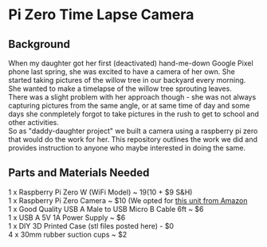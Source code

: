 # Pi Zero Time Lapse Camera 
## Background 
When my daughter got her first (deactivated) hand-me-down Google Pixel phone last spring, she was excited to have a camera of her own. She started taking pictures of the willow tree in our backyard every morning. She wanted to make a timelapse of the willow tree sprouting leaves.  
There was a slight problem with her approach though - she was not always capturing pictures from the same angle, or at same time of day and some days she conmpletely forgot to take pictures in the rush to get to school and other activities.  
So as "daddy-daughter project" we built a camera using a raspberry pi zero that would do the work for her. This repository outlines the work we did and provides instruction to anyone who maybe interested in doing the same.  

## Parts and Materials Needed
1 x Raspberry Pi Zero W (WiFi Model)  ~ $19 ($10 + $9 S&H)  
1 x Raspberry Pi Zero Camera ~ $10 (We opted for [this unit from Amazon](https://smile.amazon.com/gp/product/B07KF7GWJL/ref=ppx_yo_dt_b_search_asin_title?ie=UTF8&psc=1)  
1 x Good Quality USB A Male to USB Micro B Cable 6ft ~ $6  
1 x USB A 5V 1A Power Supply ~ $6  
1 x DIY 3D Printed Case (stl files posted here) - $0  
4 x 30mm rubber suction cups ~ $2  

